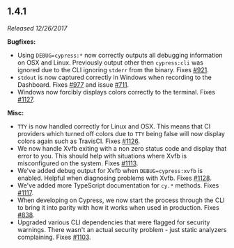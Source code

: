 ## 1.4.1

_Released 12/26/2017_

**Bugfixes:**

- Using `DEBUG=cypress:*` now correctly outputs all debugging information on OSX
  and Linux. Previously output other then `cypress:cli` was ignored due to the
  CLI ignoring `stderr` from the binary. Fixes
  [#921](https://github.com/cypress-io/cypress/issues/921).
- `stdout` is now captured correctly in Windows when recording to the Dashboard.
  Fixes [#977](https://github.com/cypress-io/cypress/issues/977) and issue
  [#711](https://github.com/cypress-io/cypress/issues/711).
- Windows now forcibly displays colors correctly to the terminal. Fixes
  [#1127](https://github.com/cypress-io/cypress/issues/1127).

**Misc:**

- `TTY` is now handled correctly for Linux and OSX. This means that CI providers
  which turned off colors due to `TTY` being false will now display colors again
  such as TravisCI. Fixes
  [#1126](https://github.com/cypress-io/cypress/issues/1126).
- We now handle Xvfb exiting with a non zero status code and display that error
  to you. This should help with situations where Xvfb is misconfigured on the
  system. Fixes [#1113](https://github.com/cypress-io/cypress/issues/1113).
- We've added debug output for Xvfb when `DEBUG=cypress:xvfb` is enabled.
  Helpful when diagnosing problems with Xvfb. Fixes
  [#1128](https://github.com/cypress-io/cypress/issues/1128).
- We've added more TypeScript documentation for `cy.*` methods. Fixes
  [#1117](https://github.com/cypress-io/cypress/issues/1117).
- When developing on Cypress, we now start the process through the CLI to bring
  it into parity with how it works when used in production. Fixes
  [#838](https://github.com/cypress-io/cypress/issues/838).
- Upgraded various CLI dependencies that were flagged for security warnings.
  There wasn't an actual security problem - just static analyzers complaining.
  Fixes [#1103](https://github.com/cypress-io/cypress/issues/1103).
